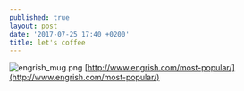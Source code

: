 ```yaml
---
published: true
layout: post
date: '2017-07-25 17:40 +0200'
title: let's coffee
---
```

![engrish_mug.png]({{site.baseurl}}/media/engrish_mug.png)
[http://www.engrish.com/most-popular/](http://www.engrish.com/most-popular/)
